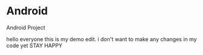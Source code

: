 # Android
Android Project

hello everyone this is my demo edit. i don't want to make any changes in my code yet
STAY HAPPY
